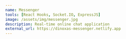 ```yaml
---
name: Messenger
tools: [React Hooks, Socket.IO, ExpressJS]
image: /assets/img/messenger.jpg
description: Real-time online chat application
external_url: https://dinoxas-messenger.netlify.app
---
```

